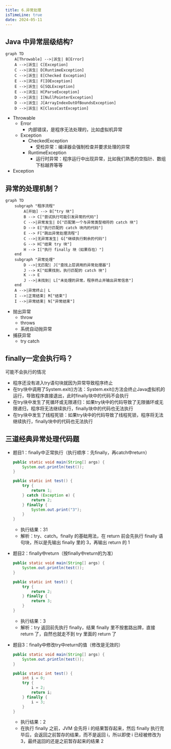 ```yaml
---
title: 6.异常处理
isTimeLine: true
date: 2024-05-11
---
```


## Java 中异常层级结构?  

```mermaid
graph TD
    A[Throwable] -->|派生| B[Error]
    A -->|派生| C[Exception]
    C -->|派生| D[RuntimeException]
    C -->|派生| E[Checked Exception]
    E -->|派生| F[IOException]
    E -->|派生| G[SQLException]
    E -->|派生| H[ParseException]
    D -->|派生| I[NullPointerException]
    D -->|派生| J[ArrayIndexOutOfBoundsException]
    D -->|派生| K[ClassCastException]

```

- Throwable
  - Error
    - 内部错误，是程序无法处理的，比如虚拟机异常
  - Exception
    - CheckedException
      - 受检异常：编译器会强制检查并要求处理的异常
    - RuntimeException
      - 运行时异常：程序运行中出现异常，比如我们熟悉的空指针、数组下标越界等等  
- Exception

## 异常的处理机制？

```mermaid
graph TD
    subgraph "程序流程"
        A[开始] --> B["try 块"]
        B --> C["尝试执行可能引发异常的代码"]
        C -->|异常发生| D["匹配第一个与异常类型相符的 catch 块"]
        D --> E["执行匹配的 catch 块内的代码"]
        E --> F["跳出异常处理流程"]
        C -->|无异常发生| G["继续执行剩余的代码"]
        G --> H["结束 try 块"]
        H --> I["执行 finally 块（如果存在）"]
    end
    subgraph "异常处理"
        D -->|无匹配| J["查找上层调用的异常处理器"]
        J --> K["如果找到，执行匹配的 catch 块"]
        K --> E
        J -->|未找到| L["未处理的异常，程序终止并输出异常信息"]
    end
    A -->|异常终止| L
    I -->|正常结束| M["结束"]
    I -->|异常结束| N["异常结束"]

```

- 抛出异常
  - throw
  - throws
  - 系统自动抛异常
- 捕获异常
  - try catch

## finally一定会执行吗？  

可能不会执行的情况

- 程序还没有进入try语句块就因为异常导致程序终止
- 在try块中调用了System.exit()方法：System.exit()方法会终止Java虚拟机的运行，导致程序直接退出，此时finally块中的代码不会执行
- 在try块中发生了死循环或无限递归：如果try块中的代码导致了无限循环或无限递归，程序将无法继续执行，finally块中的代码也无法执行
- 在try块中发生了线程死锁：如果try块中的代码导致了线程死锁，程序将无法继续执行，finally块中的代码也无法执行



## 三道经典异常处理代码题

- 题目1：finally中正常执行（执行顺序：先finally，再catch中return）

  ```java
  public static void main(String[] args) {
      System.out.println(test());
  }
  
  public static int test() {
      try {
          return 1;
      } catch (Exception e) {
          return 2;
      } finally {
          System.out.print("3");
      }
  }
  ```

  - 执行结果：31
  - 解析：try、catch。finally 的基础用法，在 return 前会先执行 finally 语句块，所以是先输出 finally 里的 3，再输出 return 的 1

- 题目2：finally中return（按finally中return的为准）

  ```java
  public static void main(String[] args) {
      System.out.println(test());
  }
  
  public static int test() {
      try {
          return 2;
      } finally {
          return 3;
      }
  }
  ```

  - 执行结果：3
  - 解析：try 返回前先执行 finally，结果 finally 里不按套路出牌，直接 return 了，自然也就走不到 try 里面的 return 了

- 题目3：finally中修改try中return的值（修改是无效的）

  ```java
  public static void main(String[] args) {
      System.out.println(test());
  }
  
  public static int test() {
      int i = 0;
      try {
          i = 2;
          return i;
      } finally {
          i = 3;
      }
  }
  ```

  - 执行结果：2
  - 在执行 finally 之前，JVM 会先将 i 的结果暂存起来，然后 finally 执行完毕后，会返回之前暂存的结果，而不是返回 i，所以即使 i 已经被修改为 3，最终返回的还是之前暂存起来的结果 2

